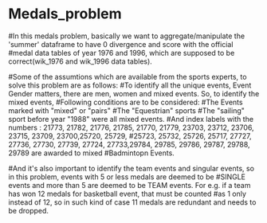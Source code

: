 # Medals_problem
#In this medals problem, basically we want to aggregate/manipulate the 'summer' dataframe to have 0 divergence and score with the official
#medal data tables of year 1976 and 1996, which are supposed to be correct(wik_1976 and wik_1996 data tables).

#Some of the assumtions which are available from the sports experts, to solve this problem are as follows:
#To identify all the unique events, Event Gender matters, there are men, women and mixed events. So, to identify the mixed events,
#Following conditions are to be considered:
#The Events marked with "mixed" or "pairs"
#The "Equestrian" sports
#The "sailing" sport before year "1988" were all mixed events.
#And index labels with the numbers : 21773, 21782, 21776, 21785, 21770, 21779, 23703, 23712, 23706, 23715, 23709, 23700,25720, 25729,
#25723, 25732, 25726, 25717, 27727, 27736, 27730, 27739, 27724, 27733,29784, 29785, 29786, 29787, 29788, 29789 are awarded to mixed
#Badmintopn Events.

#And it's also important to identify the team events and singular events, so in this problem, events with 5 or less medals are deemed to be
#SINGLE events and more than 5 are deemed to be TEAM events. For e.g. if a team has won 12 medals for basketball event, that must be counted
#as 1 only instead of 12, so in such kind of case 11 medals are redundant and needs to be dropped.
